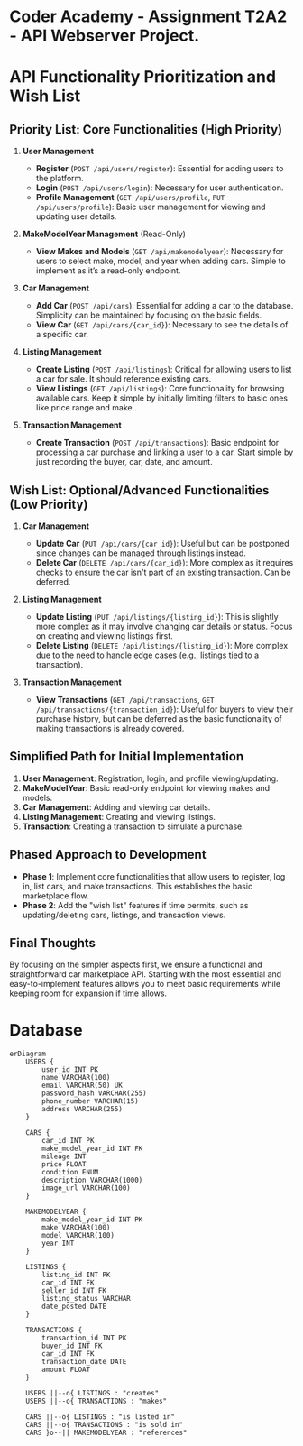 # Coder Academy - Assignment T2A2 - API Webserver Project.

# API Functionality Prioritization and Wish List

## Priority List: Core Functionalities (High Priority)

1. **User Management**

   - **Register** (`POST /api/users/register`): Essential for adding users to the platform.
   - **Login** (`POST /api/users/login`): Necessary for user authentication.
   - **Profile Management** (`GET /api/users/profile`, `PUT /api/users/profile`): Basic user management for viewing and updating user details.

2. **MakeModelYear Management** (Read-Only)

   - **View Makes and Models** (`GET /api/makemodelyear`): Necessary for users to select make, model, and year when adding cars. Simple to implement as it’s a read-only endpoint.

3. **Car Management**

   - **Add Car** (`POST /api/cars`): Essential for adding a car to the database. Simplicity can be maintained by focusing on the basic fields.
   - **View Car** (`GET /api/cars/{car_id}`): Necessary to see the details of a specific car.

4. **Listing Management**

   - **Create Listing** (`POST /api/listings`): Critical for allowing users to list a car for sale. It should reference existing cars.
   - **View Listings** (`GET /api/listings`): Core functionality for browsing available cars. Keep it simple by initially limiting filters to basic ones like price range and make..

5. **Transaction Management**
   - **Create Transaction** (`POST /api/transactions`): Basic endpoint for processing a car purchase and linking a user to a car. Start simple by just recording the buyer, car, date, and amount.

## Wish List: Optional/Advanced Functionalities (Low Priority)

1. **Car Management**

   - **Update Car** (`PUT /api/cars/{car_id}`): Useful but can be postponed since changes can be managed through listings instead.
   - **Delete Car** (`DELETE /api/cars/{car_id}`): More complex as it requires checks to ensure the car isn't part of an existing transaction. Can be deferred.

2. **Listing Management**

   - **Update Listing** (`PUT /api/listings/{listing_id}`): This is slightly more complex as it may involve changing car details or status. Focus on creating and viewing listings first.
   - **Delete Listing** (`DELETE /api/listings/{listing_id}`): More complex due to the need to handle edge cases (e.g., listings tied to a transaction).

3. **Transaction Management**
   - **View Transactions** (`GET /api/transactions`, `GET /api/transactions/{transaction_id}`): Useful for buyers to view their purchase history, but can be deferred as the basic functionality of making transactions is already covered.

## Simplified Path for Initial Implementation

1. **User Management**: Registration, login, and profile viewing/updating.
2. **MakeModelYear**: Basic read-only endpoint for viewing makes and models.
3. **Car Management**: Adding and viewing car details.
4. **Listing Management**: Creating and viewing listings.
5. **Transaction**: Creating a transaction to simulate a purchase.

## Phased Approach to Development

- **Phase 1**: Implement core functionalities that allow users to register, log in, list cars, and make transactions. This establishes the basic marketplace flow.
- **Phase 2**: Add the "wish list" features if time permits, such as updating/deleting cars, listings, and transaction views.

## Final Thoughts

By focusing on the simpler aspects first, we ensure a functional and straightforward car marketplace API. Starting with the most essential and easy-to-implement features allows you to meet basic requirements while keeping room for expansion if time allows.

# Database

```mermaid
erDiagram
    USERS {
        user_id INT PK
        name VARCHAR(100)
        email VARCHAR(50) UK
        password_hash VARCHAR(255)
        phone_number VARCHAR(15)
        address VARCHAR(255)
    }

    CARS {
        car_id INT PK
        make_model_year_id INT FK
        mileage INT
        price FLOAT
        condition ENUM
        description VARCHAR(1000)
        image_url VARCHAR(100)
    }

    MAKEMODELYEAR {
        make_model_year_id INT PK
        make VARCHAR(100)
        model VARCHAR(100)
        year INT
    }

    LISTINGS {
        listing_id INT PK
        car_id INT FK
        seller_id INT FK
        listing_status VARCHAR
        date_posted DATE
    }

    TRANSACTIONS {
        transaction_id INT PK
        buyer_id INT FK
        car_id INT FK
        transaction_date DATE
        amount FLOAT
    }

    USERS ||--o{ LISTINGS : "creates"
    USERS ||--o{ TRANSACTIONS : "makes"

    CARS ||--o{ LISTINGS : "is listed in"
    CARS ||--o{ TRANSACTIONS : "is sold in"
    CARS }o--|| MAKEMODELYEAR : "references"

```
